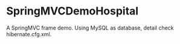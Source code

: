 # SpringMVCDemoHospital

A SpringMVC frame demo. Using MySQL as database, detail check hibernate.cfg.xml.
